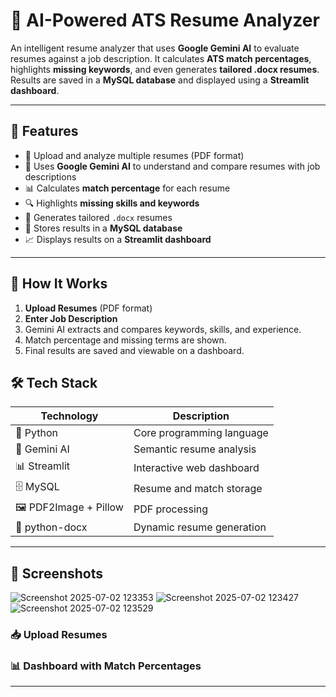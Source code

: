 # 🤖 AI-Powered ATS Resume Analyzer

An intelligent resume analyzer that uses **Google Gemini AI** to evaluate resumes against a job description. It calculates **ATS match percentages**, highlights **missing keywords**, and even generates **tailored .docx resumes**. Results are saved in a **MySQL database** and displayed using a **Streamlit dashboard**.

---

## 🚀 Features

- 📄 Upload and analyze multiple resumes (PDF format)
- 🧠 Uses **Google Gemini AI** to understand and compare resumes with job descriptions
- 📊 Calculates **match percentage** for each resume
- 🔍 Highlights **missing skills and keywords**
- 📝 Generates tailored `.docx` resumes
- 💾 Stores results in a **MySQL database**
- 📈 Displays results on a **Streamlit dashboard**

---

## 🧠 How It Works

1. **Upload Resumes** (PDF format)
2. **Enter Job Description**
3. Gemini AI extracts and compares keywords, skills, and experience.
4. Match percentage and missing terms are shown.
5. Final results are saved and viewable on a dashboard.

## 🛠️ Tech Stack

| Technology | Description |
|------------|-------------|
| 🐍 Python | Core programming language |
| 🧠 Gemini AI | Semantic resume analysis |
| 📊 Streamlit | Interactive web dashboard |
| 🗄️ MySQL | Resume and match storage |
| 🖼️ PDF2Image + Pillow | PDF processing |
| 📄 python-docx | Dynamic resume generation |

---

## 📸 Screenshots
![Screenshot 2025-07-02 123353](https://github.com/user-attachments/assets/db8fc774-cefe-40a8-a005-96a23ace1b3c)
![Screenshot 2025-07-02 123427](https://github.com/user-attachments/assets/32b96666-cf55-4a54-b786-b1e9fe3111d1)
![Screenshot 2025-07-02 123529](https://github.com/user-attachments/assets/9fea8b55-7226-4293-ba76-4ed149264802)

### 📥 Upload Resumes

### 📊 Dashboard with Match Percentages

---



